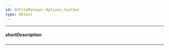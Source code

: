 ```yaml
---
id: dxFileManager.Options.toolbar
type: Object
---
```

---
##### shortDescription
<!-- Description goes here -->

---
<!-- Description goes here -->